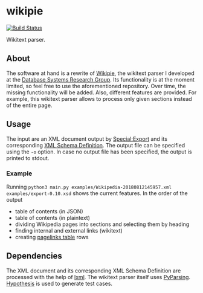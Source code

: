 # wikipie
[![Build Status](https://www.travis-ci.org/PascalinDe/wikipie.svg?branch=master)](https://www.travis-ci.org/PascalinDe/wikipie)

Wikitext parser.

## About
The software at hand is a rewrite of [Wikipie](https://github.com/PascalinDe/wikipie_deprecated/blob/master/wikipie/main.py),
the wikitext parser I developed at the [Database Systems Research Group](https://dbs.ifi.uni-heidelberg.de/). Its functionality
is at the moment limited, so feel free to use the aforementioned repository. Over time, the missing functionality will be added.
Also, different features are provided. For example, this wikitext parser allows to process only given sections instead of the
entire page.

## Usage
The input are an XML document output by [Special:Export](https://en.wikipedia.org/wiki/Special:Export) and its corresponding
[XML Schema Definition](https://www.mediawiki.org/xml/export-0.10.xsd). The output file can be specified using the `-o` option.
In case no output file has been specified, the output is printed to stdout.

### Example
Running `python3 main.py examples/Wikipedia-20180812145957.xml examples/export-0.10.xsd` shows the current features. In the order
of the output

* table of contents (in JSON)
* table of contents (in plaintext)
* dividing Wikipedia pages into sections and selecting them by heading
* finding internal and external links (wikitext)
* creating [pagelinks table](https://www.mediawiki.org/wiki/Special:MyLanguage/Manual:Pagelinks_table) rows

## Dependencies
The XML document and its corresponding XML Schema Definition are processed with the help of [lxml](https://lxml.de/).
The wikitext parser itself uses [PyParsing](https://github.com/pyparsing/pyparsing).
[Hypothesis](https://hypothesis.readthedocs.io/en/master/index.html) is used to generate test cases.
